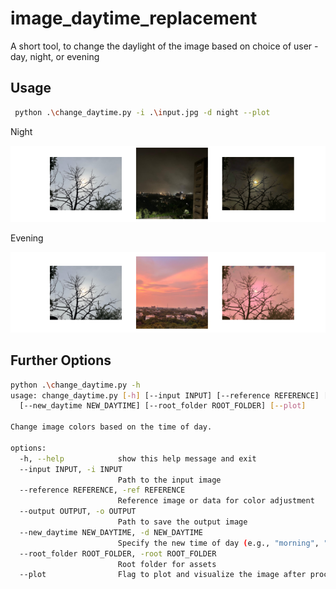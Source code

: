 # image_daytime_replacement
A short tool, to change the daylight of the image based on choice of user - day, night, or evening

## Usage
```sh
 python .\change_daytime.py -i .\input.jpg -d night --plot
```

Night

![Image](assets/op1.png)

Evening

![Image](assets/op2.png)

## Further Options
```sh
python .\change_daytime.py -h                            
usage: change_daytime.py [-h] [--input INPUT] [--reference REFERENCE] [--output OUTPUT]
  [--new_daytime NEW_DAYTIME] [--root_folder ROOT_FOLDER] [--plot]

Change image colors based on the time of day.

options:
  -h, --help            show this help message and exit
  --input INPUT, -i INPUT
                        Path to the input image
  --reference REFERENCE, -ref REFERENCE
                        Reference image or data for color adjustment
  --output OUTPUT, -o OUTPUT
                        Path to save the output image
  --new_daytime NEW_DAYTIME, -d NEW_DAYTIME
                        Specify the new time of day (e.g., "morning", "afternoon", "evening", "night")
  --root_folder ROOT_FOLDER, -root ROOT_FOLDER
                        Root folder for assets
  --plot                Flag to plot and visualize the image after processing
```
